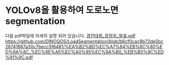 # YOLOv8을 활용하여 도로노면 segmentation


다음 pdf파일에 자세히 설명 되어 있습니다.
[경진대회_장정우_발표.pdf ](https://github.com/DINOQOS/LoadSegmentation/blob/b6cf0cac9b72de5bc26741887a30c7becc5f6481/%EA%B2%BD%EC%A7%84%EB%8C%80%ED%9A%8C_%EC%9E%A5%EC%A0%95%EC%9A%B0_%EB%B0%9C%ED%91%9C.pdf)https://github.com/DINOQOS/LoadSegmentation/blob/b6cf0cac9b72de5bc26741887a30c7becc5f6481/%EA%B2%BD%EC%A7%84%EB%8C%80%ED%9A%8C_%EC%9E%A5%EC%A0%95%EC%9A%B0_%EB%B0%9C%ED%91%9C.pdf
